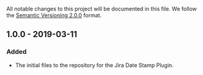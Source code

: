 All notable changes to this project will be documented in this file.
We follow the [Semantic Versioning 2.0.0](http://semver.org/) format.


## 1.0.0 - 2019-03-11

### Added
- The initial files to the repository for the Jira Date Stamp Plugin.